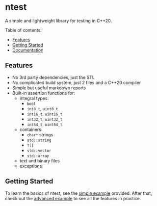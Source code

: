 # ntest

A simple and lightweight library for testing in C++20.

Table of contents:
- [Features](#features)
- [Getting Started](#getting-started)
- [Documentation](#documentation)

## Features

- No 3rd party dependencies, just the STL
- No complicated build system, just 2 files and a C++20 compiler
- Simple but useful markdown reports
- Built-in assertion functions for:
  - integral types:
    - `bool`
    - `int8_t`, `uint8_t`
    - `int16_t`, `uint16_t`
    - `int32_t`, `uint32_t`
    - `int64_t`, `uint64_t`
  - containers:
    - `char*` strings
    - `std::string`
    - `T[]`
    - `std::vector`
    - `std::array`
  - text and binary files
  - exceptions

## Getting Started

To learn the basics of ntest, see the [simple example](/simple-example/) provided. After that, check out the [advanced example](/advanced-example/) to see all the features in practice.
